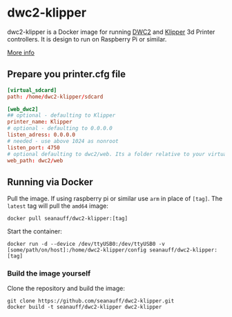 # dwc2-klipper

dwc2-klipper is a Docker image for running [DWC2] and [Klipper] 3d Printer controllers. It is design to run on Raspberry Pi or similar.

[More info](https://klipper.info/klipper-+-dwc2-1/things-to-know-about-klipper-and-dwc2)

## Prepare you printer.cfg file

```toml
[virtual_sdcard]
path: /home/dwc2-klipper/sdcard

[web_dwc2]
## optional - defaulting to Klipper
printer_name: Klipper
# optional - defaulting to 0.0.0.0
listen_adress: 0.0.0.0
# needed - use above 1024 as nonroot
listen_port: 4750
# optional defaulting to dwc2/web. Its a folder relative to your virtual sdcard.
web_path: dwc2/web
```

## Running via Docker

Pull the image. If using raspberry pi or similar use `arm` in place of `[tag]`. The `latest` tag will pull the `amd64` image:

```shell
docker pull seanauff/dwc2-klipper:[tag]
```

Start the container:

```shell
docker run -d --device /dev/ttyUSB0:/dev/ttyUSB0 -v [some/path/on/host]:/home/dwc2-klipper/config seanauff/dwc2-klipper:[tag]
```

### Build the image yourself

Clone the repository and build the image:

```shell
git clone https://github.com/seanauff/dwc2-klipper.git
docker build -t seanauff/dwc2-klipper dwc2-klipper
```

[DWC2]: https://github.com/Stephan3/dwc2-for-klipper
[Klipper]: https://github.com/KevinOConnor/klipper
